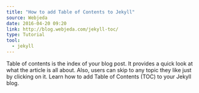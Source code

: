 ```yaml
---
title: "How to add Table of Contents to Jekyll"
source: Webjeda
date: 2016-04-20 09:20
link: http://blog.webjeda.com/jekyll-toc/
type: Tutorial
tool:
  - jekyll
---
```

Table of contents is the index of your blog post. It provides a quick look at what the article is all about. Also, users can skip to any topic they like just by clicking on it. Learn how to add Table of Contents (TOC) to your Jekyll blog.





